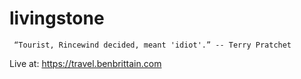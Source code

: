 # livingstone

``` “Tourist, Rincewind decided, meant 'idiot'.” -- Terry Pratchet```

Live at: https://travel.benbrittain.com
